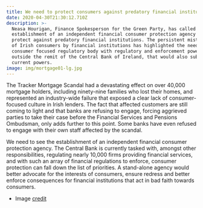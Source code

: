```yaml
---
title: We need to protect consumers against predatory financial institutions
date: 2020-04-30T21:30:12.710Z
description: >-
  Neasa Hourigan, Finance Spokesperson for the Green Party, has called for the
  establishment of an independent financial consumer protection agency to
  protect against predatory financial institutions. The persistent mistreatment
  of Irish consumers by financial institutions has highlighted the need for a
  consumer focused regulatory body with regulatory and enforcement powers
  outside the remit of the Central Bank of Ireland, that would also subsume its
  current powers.
image: img/mortgage01-lg.jpg
---
```

The Tracker Mortgage Scandal had a devastating effect on over 40,000 mortgage holders, including ninety-nine families who lost their homes, and represented an industry-wide failure that exposed a clear lack of consumer-focused culture in Irish lenders. The fact that affected customers are still coming to light and that banks are refusing to engage, forcing aggrieved parties to take their case before the Financial Services and Pensions Ombudsman, only adds further to this point. Some banks have even refused to engage with their own staff affected by the scandal.

We need to see the establishment of an independent financial consumer protection agency. The Central Bank is currently tasked with, amongst other responsibilities, regulating nearly 10,000 firms providing financial services, and with such an array of financial regulations to enforce, consumer protection can fall down the list of priorities. A stand-alone agency would better advocate for the interests of consumers, ensure redress and better enforce consequences for financial institutions that act in bad faith towards consumers.

* Image [credit](<http://nyphotographic.com/ >)
